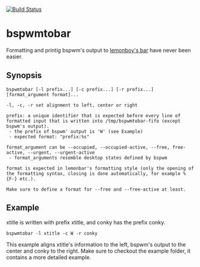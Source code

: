 [![Build Status](https://travis-ci.org/fabledpig/bspwmtobar.svg?branch=master)](https://travis-ci.org/fabledpig/bspwmtobar)
# bspwmtobar
Formatting and printig bspwm's output to [lemonboy's bar](https://github.com/LemonBoy/bar) have never been easier.

## Synopsis
```
bspwmtobar [-l prefix...] [-c prefix...] [-r prefix...] [format_argument format]...
```

```
-l, -c, -r set alignment to left, center or right

prefix: a unique identifier that is expected before every line of formatted input that is written into /tmp/bspwmtobar-fifo (except bspwm's output).
 - the prefix of bspwm' output is 'W' (see Example)
 - expected format: "prefix:%s"
```

```
format_argument can be --occupied, --occupied-active, --free, free-active, --urgent, --urgent-active
 - format_arguments resemble desktop states defined by bspwm

format is expected in lemonbar's formatting style (only the opening of the formatting syntax, closing is done automatically, for example %{F-} etc.).

Make sure to define a format for --free and --free-active at least.
```

## Example
xtitle is written with prefix xtitle, and conky has the prefix conky.
```
bspwmtobar -l xtitle -c W -r conky
```
This example aligns xtitle's information to the left, bspwm's output to the center and conky to the right.
Make sure to checkout the example folder, it contains a more detailed example.
